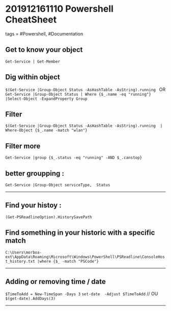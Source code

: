# 201912161110 Powershell CheatSheet
tags = #Powershell, #Documentation


## Get to know your object
`Get-Service | Get-Member`


## Dig within object 
`$(Get-Service |Group-Object Status -AsHashTable -AsString).running `
OR 
`Get-Service |Group-Object Status | Where {$_.name -eq "running"} |Select-Object -ExpandProperty Group`


## Filter 
`$(Get-Service |Group-Object Status -AsHashTable -AsString).running  | Where-Object {$_.name -match "wlan"}`

## Filter more
`Get-Service |group {$_.status -eq "running" -AND $_.canstop}`


## better groupping :
`Get-Service |Group-Object serviceType,  Status`


-----
## Find your histoy :
`(Get-PSReadlineOption).HistorySavePath`

## Find something in your historic with a specific match
`C:\Users\morboa-ext\AppData\Roaming\Microsoft\Windows\PowerShell\PSReadline\ConsoleHost_history.txt |where {$_ -match "PSCode"}`
 
 
-------
## Adding or removing time / date
`$TimeToAdd = New-TimeSpan -Days 3`
`set-date  -Adjust $TimeToAdd`
// OU
`$(get-date).AddDays(3)`


----------------

